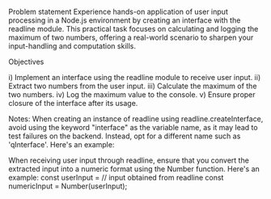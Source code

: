 Problem statement
Experience hands-on application of user input processing in a Node.js environment by creating an interface with the readline module. This practical task focuses on calculating and logging the maximum of two numbers, offering a real-world scenario to sharpen your input-handling and computation skills.

Objectives

i) Implement an interface using the readline module to receive user input.
ii) Extract two numbers from the user input.
iii) Calculate the maximum of the two numbers.
iv) Log the maximum value to the console.
v) Ensure proper closure of the interface after its usage.

Notes:
When creating an instance of readline using readline.createInterface, avoid using the keyword "interface" as the variable name, as it may lead to test failures on the backend. Instead, opt for a different name such as 'qInterface'.
Here's an example:

When receiving user input through readline, ensure that you convert the extracted input into a numeric format using the Number function.
Here's an example:
const userInput = // input obtained from readline
const numericInput = Number(userInput);
